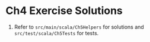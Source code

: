 # Ch4 Exercise Solutions
1. Refer to `src/main/scala/Ch5Helpers` for solutions and `src/test/scala/Ch5Tests` for tests.

